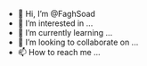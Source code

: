- 👋 Hi, I’m @FaghSoad
- 👀 I’m interested in ...
- 🌱 I’m currently learning ...
- 💞️ I’m looking to collaborate on ...
- 📫 How to reach me ...

<!---
FaghSoad/FaghSoad is a ✨ special ✨ repository because its `README.md` (this file) appears on your GitHub profile.
You can click the Preview link to take a look at your changes.
--->
